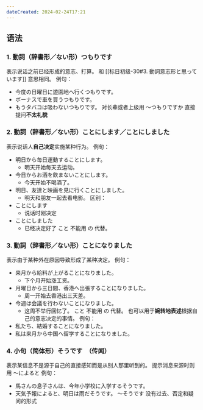 ```yaml
---
dateCreated: 2024-02-24T17:21
---
```

## 语法
### 1. 動詞（辞書形／ない形）つもりです
表示说话之前已经形成的意志、打算。
和 [[标日初级-30#3. 動詞意志形と思っています]] 意思相同。
例句：
- 今度の日曜日に遊園地へ行くつもりです。
- ボーナスで車を買うつもりです。
- もうタバコは吸わないつもりです。
对长辈或者上级用 ～つもりですか 直接提问**不太礼貌**
### 2. 動詞（辞書形／ない形）ことにします／ことにしました
表示说话人**自己决定**实施某种行为。
例句：
- 明日から毎日運動することにします。
	- 明天开始每天去运动。
- 今日からお酒を飲まないことにします。
	- 今天开始不喝酒了。
- 明日、友達と映画を見に行くことにしました。
	- 明天和朋友一起去看电影。
区别：
- ことにします
	- 说话时刚决定
- ことにしました
	- 已经决定好了
こと 不能用 の 代替。
### 3. 動詞（辞書形／ない形）ことになりました
表示由于某种外在原因导致形成了某种决定。
例句：
- 来月から給料が上がることになりました。
	- 下个月开始涨工资。
- 月曜日から三日間、香港へ出張することになりました。
	- 周一开始去香港出三天差。
- 今週は会議を行わないことになりました。
	- 这周不举行回忆了。
こと 不能用 の 代替。
也可以用于**婉转地表述**根据自己的意志决定的事情。
例句：
- 私たち、結婚することになりました。
- 私は来月から中国へ留学することになりました。
### 4. 小句（简体形）そうです　（传闻）
表示某信息不是源于自己的直接感知而是从别人那里听到的。
提示消息来源时则用 ～によると
例句：
- 馬さんの息子さんは、今年小学校に入学するそうです。
- 天気予報によると、明日は雨だそうです。
～そうです 没有过去、否定和疑问的形式